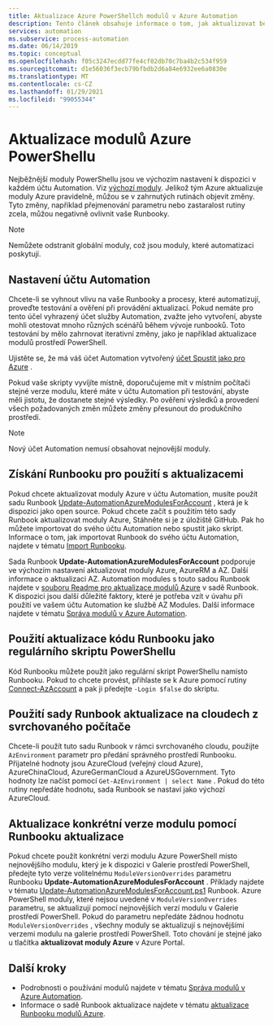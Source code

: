 ```yaml
---
title: Aktualizace Azure PowerShellch modulů v Azure Automation
description: Tento článek obsahuje informace o tom, jak aktualizovat běžné Azure PowerShell moduly, které jsou ve výchozím nastavení dostupné v Azure Automation.
services: automation
ms.subservice: process-automation
ms.date: 06/14/2019
ms.topic: conceptual
ms.openlocfilehash: f05c3247ecdd77fe4cf02db70c7ba4b2c534f959
ms.sourcegitcommit: d1e56036f3ecb79bfbdb2d6a84e6932ee6a0830e
ms.translationtype: MT
ms.contentlocale: cs-CZ
ms.lasthandoff: 01/29/2021
ms.locfileid: "99055344"
---
```

# <a name="update-azure-powershell-modules"></a>Aktualizace modulů Azure PowerShellu

Nejběžnější moduly PowerShellu jsou ve výchozím nastavení k dispozici v každém účtu Automation. Viz [výchozí moduly](shared-resources/modules.md#default-modules). Jelikož tým Azure aktualizuje moduly Azure pravidelně, můžou se v zahrnutých rutinách objevit změny. Tyto změny, například přejmenování parametru nebo zastaralost rutiny zcela, můžou negativně ovlivnit vaše Runbooky. 

> [!NOTE]
> Nemůžete odstranit globální moduly, což jsou moduly, které automatizaci poskytují.

## <a name="set-up-an-automation-account"></a>Nastavení účtu Automation

Chcete-li se vyhnout vlivu na vaše Runbooky a procesy, které automatizují, proveďte testování a ověření při provádění aktualizací. Pokud nemáte pro tento účel vyhrazený účet služby Automation, zvažte jeho vytvoření, abyste mohli otestovat mnoho různých scénářů během vývoje runbooků. Toto testování by mělo zahrnovat iterativní změny, jako je například aktualizace modulů prostředí PowerShell.

Ujistěte se, že má váš účet Automation vytvořený [účet Spustit jako pro Azure](automation-security-overview.md#run-as-accounts) .

Pokud vaše skripty vyvíjíte místně, doporučujeme mít v místním počítači stejné verze modulu, které máte v účtu Automation při testování, abyste měli jistotu, že dostanete stejné výsledky. Po ověření výsledků a provedení všech požadovaných změn můžete změny přesunout do produkčního prostředí.

> [!NOTE]
> Nový účet Automation nemusí obsahovat nejnovější moduly.

## <a name="obtain-a-runbook-to-use-for-updates"></a>Získání Runbooku pro použití s aktualizacemi

Pokud chcete aktualizovat moduly Azure v účtu Automation, musíte použít sadu Runbook [Update-AutomationAzureModulesForAccount](https://github.com/Microsoft/AzureAutomation-Account-Modules-Update) , která je k dispozici jako open source. Pokud chcete začít s použitím této sady Runbook aktualizovat moduly Azure, Stáhněte si je z úložiště GitHub. Pak ho můžete importovat do svého účtu Automation nebo spustit jako skript. Informace o tom, jak importovat Runbook do svého účtu Automation, najdete v tématu [Import Runbooku](manage-runbooks.md#import-a-runbook).

Sada Runbook **Update-AutomationAzureModulesForAccount** podporuje ve výchozím nastavení aktualizovat moduly Azure, AzureRM a AZ. Další informace o aktualizaci AZ. Automation modules s touto sadou Runbook najdete v [souboru Readme pro aktualizace modulů Azure](https://github.com/microsoft/AzureAutomation-Account-Modules-Update/blob/master/README.md) v sadě Runbook. K dispozici jsou další důležité faktory, které je potřeba vzít v úvahu při použití ve vašem účtu Automation ke službě AZ Modules. Další informace najdete v tématu [Správa modulů v Azure Automation](shared-resources/modules.md).

## <a name="use-update-runbook-code-as-a-regular-powershell-script"></a>Použití aktualizace kódu Runbooku jako regulárního skriptu PowerShellu

Kód Runbooku můžete použít jako regulární skript PowerShellu namísto Runbooku. Pokud to chcete provést, přihlaste se k Azure pomocí rutiny [Connect-AzAccount](/powershell/module/az.accounts/connect-azaccount) a pak ji předejte `-Login $false` do skriptu.

## <a name="use-the-update-runbook-on-sovereign-clouds"></a>Použití sady Runbook aktualizace na cloudech z svrchovaného počítače

Chcete-li použít tuto sadu Runbook v rámci svrchovaného cloudu, použijte `AzEnvironment` parametr pro předání správného prostředí Runbooku. Přijatelné hodnoty jsou AzureCloud (veřejný cloud Azure), AzureChinaCloud, AzureGermanCloud a AzureUSGovernment. Tyto hodnoty lze načíst pomocí `Get-AzEnvironment | select Name` . Pokud do této rutiny nepředáte hodnotu, sada Runbook se nastaví jako výchozí AzureCloud.

## <a name="use-the-update-runbook-to-update-a-specific-module-version"></a>Aktualizace konkrétní verze modulu pomocí Runbooku aktualizace

Pokud chcete použít konkrétní verzi modulu Azure PowerShell místo nejnovějšího modulu, který je k dispozici v Galerie prostředí PowerShell, předejte tyto verze volitelnému `ModuleVersionOverrides` parametru Runbooku **Update-AutomationAzureModulesForAccount** . Příklady najdete v tématu  [Update-AutomationAzureModulesForAccount.ps1](https://github.com/Microsoft/AzureAutomation-Account-Modules-Update/blob/master/Update-AutomationAzureModulesForAccount.ps1) Runbook. Azure PowerShell moduly, které nejsou uvedené v `ModuleVersionOverrides` parametru, se aktualizují pomocí nejnovějších verzí modulu v Galerie prostředí PowerShell. Pokud do parametru nepředáte žádnou hodnotu `ModuleVersionOverrides` , všechny moduly se aktualizují s nejnovějšími verzemi modulu na galerie prostředí PowerShell. Toto chování je stejné jako u tlačítka **aktualizovat moduly Azure** v Azure Portal.

## <a name="next-steps"></a>Další kroky

* Podrobnosti o používání modulů najdete v tématu [Správa modulů v Azure Automation](shared-resources/modules.md).
* Informace o sadě Runbook aktualizace najdete v tématu [aktualizace Runbooku modulů Azure](https://github.com/Microsoft/AzureAutomation-Account-Modules-Update).
